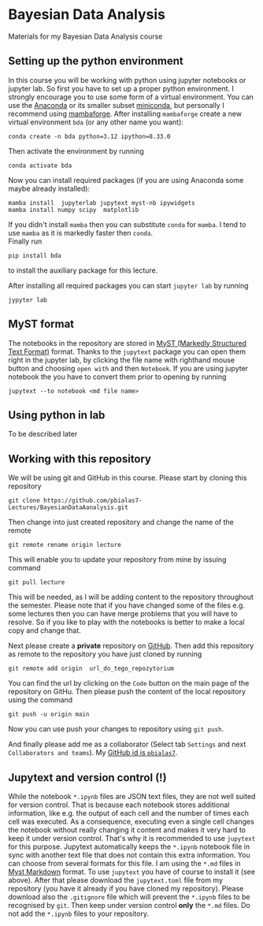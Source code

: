# Bayesian Data Analysis

Materials for my Bayesian Data Analysis course

## Setting up the python environment

In this course you will be working with python using jupyter notebooks or jupyter lab. So first you have to set up a proper python environment. I strongly encourage you to use some form of a virtual environment. You can use the [Anaconda](https://docs.anaconda.com/anaconda/install/index.html) or its smaller subset [miniconda](https://docs.conda.io/en/latest/miniconda.html), but personally I recommend using 
[mambaforge](https://github.com/conda-forge/miniforge#mambaforge). 
After installing `mambaforge` create a new virtual environment `bda` (or any other name you want):

```
conda create -n bda python=3.12 ipython=8.33.0
```
Then activate the environment  by running
```
conda activate bda
```
Now you can install required packages (if you are using Anaconda some maybe already installed):

```
mamba install  jupyterlab jupytext myst-nb ipywidgets
mamba install numpy scipy  matplotlib
```
If you didn't install `mamba` then you can substitute `conda` for `mamba`. I tend to use `mamba` as it is markedly faster then `conda`.  
Finally run
```
pip install bda
```
to install the auxiliary package for this lecture.

After installing all required packages you can start `jupyter lab` by running 
```
jypyter lab
```

## MyST format

The notebooks in the repository are stored in [MyST (Markedly Structured Text Format)](https://myst-parser.readthedocs.io/en/latest/) format. Thanks to the `jupytext` package you can open them right in the jupyter lab, by clicking the file name with righthand mouse button and choosing `open with` and then `Notebook`. If you are using jupyter notebook the you have to convert them prior to opening by running   
```shell
jupytext --to notebook <md file name>
```


## Using python in lab

To be described later

## Working with this repository

We will be using git and GitHub in this course. Please start by cloning this repository
```shell
git clone https://github.com/pbialas7-Lectures/BayesianDataAanalysis.git
```
Then change into just created repository and change the name of the remote
```shell
git remote rename origin lecture 
```
This will enable you to update your repository from mine by issuing command 
```shell
git pull lecture 
```
This will be needed, as I will be adding content to the repository throughout the semester. 
Please note that if you have changed some of the files e.g. some lectures then you  can have merge problems that you will have to resolve. So if you like to play with the notebooks is better to make a local copy and change that. 


Next please create a  **private** repository on [GitHub](https://github.com). Then add this repository as remote to the repository you have just cloned by running
```shell
git remote add origin  url_do_tego_repozytorium
```
You can find the url by clicking on the  `Code` button on the main page of the repository on GitHu. Then please push the content of the local repository using the command
```shell
git push -u origin main
```
Now you can use push your changes to repository  using `git push`. 

And finally please add me as a collaborator  (Select tab `Settings` and next `Collaborators and teams`). My  [GitHub id is `pbialas7`](https://github.com/pbialas7). 

## Jupytext and version control  (**!**)

While the notebook `*.ipynb` files are JSON text files, they are not well suited for version control. That is because each notebook stores additional  information, like e.g. the output of each cell and the number of times each cell was executed. As a consequence,  executing even a single cell changes the notebook without really changing it content and makes it very hard to keep it under version control. That's why it is recommended to use `jupytext` for this purpose. Jupytext automatically keeps the  `*.ipynb` notebook file in sync with another  text file that  does not contain this extra information. You can choose from several formats for this file. I am using the `*.md` files in [Myst Markdown](https://myst-parser.readthedocs.io/en/latest/) format. To use `jupytext` you have of course to install it (see above). After that please download the `jupytext.toml` file from my repository (you have it already if you have cloned my repository). Please download also the `.gitignore` file which will prevent the `*.ipynb` files to be recognised by `git`. Then  keep under version control **only** the `*.md` files. Do not add the `*.ipynb` files to your repository.  


